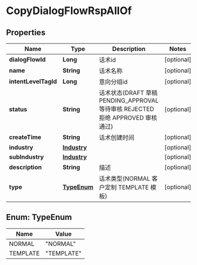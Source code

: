 

# CopyDialogFlowRspAllOf

## Properties

Name | Type | Description | Notes
------------ | ------------- | ------------- | -------------
**dialogFlowId** | **Long** | 话术id |  [optional]
**name** | **String** | 话术名称 |  [optional]
**intentLevelTagId** | **Long** | 意向分组id |  [optional]
**status** | **String** | 话术状态(DRAFT 草稿 PENDING_APPROVAL 等待审核 REJECTED 拒绝 APPROVED 审核通过) |  [optional]
**createTime** | **String** | 话术创建时间 |  [optional]
**industry** | [**Industry**](Industry.md) |  |  [optional]
**subIndustry** | [**Industry**](Industry.md) |  |  [optional]
**description** | **String** | 描述 |  [optional]
**type** | [**TypeEnum**](#TypeEnum) | 话术类型(NORMAL 客户定制 TEMPLATE 模板) |  [optional]



## Enum: TypeEnum

Name | Value
---- | -----
NORMAL | &quot;NORMAL&quot;
TEMPLATE | &quot;TEMPLATE&quot;




